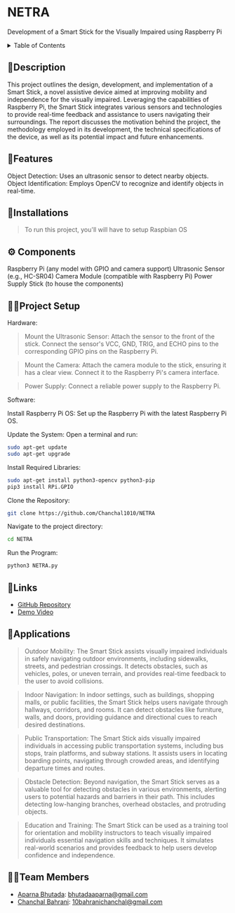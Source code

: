 # NETRA

Development of a Smart Stick for the Visually Impaired using Raspberry Pi

<details>
<summary>Table of Contents</summary>
  
- [Description](#description)
- [Features](#features)
- [Installations](#installations)
- [Components](#components)
- [Project Setup](#project-setup)
- [Links](#links)
- [Applications](#applications)
- [Team Members](#team-members)
  
</details>

## 📝Description

This project outlines the design, development, and implementation of a Smart Stick, a novel assistive device aimed at improving mobility and independence for the visually impaired. Leveraging the capabilities of Raspberry Pi, the Smart Stick integrates various sensors and technologies to provide real-time feedback and assistance to users navigating their surroundings. The report discusses the motivation behind the project, the methodology employed in its development, the technical specifications of the device, as well as its potential impact and future enhancements.

## 🤖Features

Object Detection: Uses an ultrasonic sensor to detect nearby objects.
Object Identification: Employs OpenCV to recognize and identify objects in real-time.

## 🔗Installations

>To run this project, you'll will have to setup Raspbian OS

## ⚙ Components

Raspberry Pi (any model with GPIO and camera support)
Ultrasonic Sensor (e.g., HC-SR04)
Camera Module (compatible with Raspberry Pi)
Power Supply
Stick (to house the components)

## 👨‍💻Project Setup

Hardware:
>Mount the Ultrasonic Sensor: Attach the sensor to the front of the stick. Connect the sensor's VCC, GND, TRIG, and ECHO pins to the corresponding GPIO pins on the Raspberry Pi.

>Mount the Camera: Attach the camera module to the stick, ensuring it has a clear view. Connect it to the Raspberry Pi's camera interface.

>Power Supply: Connect a reliable power supply to the Raspberry Pi.

Software:

Install Raspberry Pi OS: Set up the Raspberry Pi with the latest Raspberry Pi OS.

Update the System: Open a terminal and run:
```bash
sudo apt-get update
sudo apt-get upgrade
```

Install Required Libraries:
```bash
sudo apt-get install python3-opencv python3-pip
pip3 install RPi.GPIO
```

Clone the Repository:
```bash
git clone https://github.com/Chanchal1010/NETRA
```
Navigate to the project directory:
```bash
cd NETRA
```

Run the Program:
```bash
python3 NETRA.py
```

## 🔗Links

- [GitHub Repository](https://github.com/Chanchal1010/NETRA)
- [Demo Video]()

## 💸Applications

> Outdoor Mobility: The Smart Stick assists visually impaired individuals in safely navigating outdoor environments, including sidewalks, streets, and pedestrian crossings. It detects obstacles, such as vehicles, poles, or uneven terrain, and provides real-time feedback to the user to avoid collisions.

> Indoor Navigation: In indoor settings, such as buildings, shopping malls, or public facilities, the Smart Stick helps users navigate through hallways, corridors, and rooms. It can detect obstacles like furniture, walls, and doors, providing guidance and directional cues to reach desired destinations.

> Public Transportation: The Smart Stick aids visually impaired individuals in accessing public transportation systems, including bus stops, train platforms, and subway stations. It assists users in locating boarding points, navigating through crowded areas, and identifying departure times and routes.

> Obstacle Detection: Beyond navigation, the Smart Stick serves as a valuable tool for detecting obstacles in various environments, alerting users to potential hazards and barriers in their path. This includes detecting low-hanging branches, overhead obstacles, and protruding objects.

> Education and Training: The Smart Stick can be used as a training tool for orientation and mobility instructors to teach visually impaired individuals essential navigation skills and techniques. It simulates real-world scenarios and provides feedback to help users develop confidence and independence.

## 👨‍💻Team Members

- [Aparna Bhutada](https://github.com/): bhutadaaparna@gmail.com 
- [Chanchal Bahrani](https://github.com/): 10bahranichanchal@gmail.com
